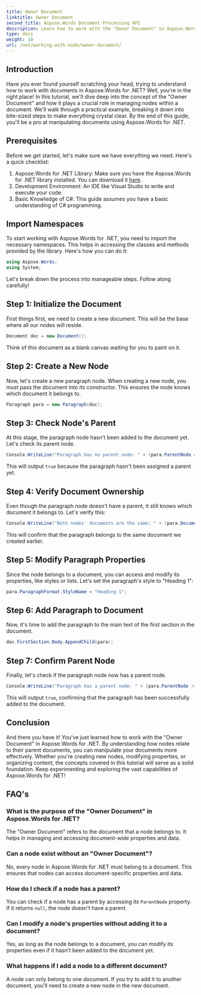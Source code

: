 ```yaml
---
title: Owner Document
linktitle: Owner Document
second_title: Aspose.Words Document Processing API
description: Learn how to work with the "Owner Document" in Aspose.Words for .NET. This step-by-step guide covers creating and manipulating nodes within a document.
type: docs
weight: 10
url: /net/working-with-node/owner-document/
---
```

## Introduction

Have you ever found yourself scratching your head, trying to understand how to work with documents in Aspose.Words for .NET? Well, you're in the right place! In this tutorial, we'll dive deep into the concept of the "Owner Document" and how it plays a crucial role in managing nodes within a document. We'll walk through a practical example, breaking it down into bite-sized steps to make everything crystal clear. By the end of this guide, you'll be a pro at manipulating documents using Aspose.Words for .NET.

## Prerequisites

Before we get started, let's make sure we have everything we need. Here's a quick checklist:

1. Aspose.Words for .NET Library: Make sure you have the Aspose.Words for .NET library installed. You can download it [here](https://releases.aspose.com/words/net/).
2. Development Environment: An IDE like Visual Studio to write and execute your code.
3. Basic Knowledge of C#: This guide assumes you have a basic understanding of C# programming.

## Import Namespaces

To start working with Aspose.Words for .NET, you need to import the necessary namespaces. This helps in accessing the classes and methods provided by the library. Here's how you can do it:

```csharp
using Aspose.Words;
using System;
```

Let's break down the process into manageable steps. Follow along carefully!

## Step 1: Initialize the Document

First things first, we need to create a new document. This will be the base where all our nodes will reside.

```csharp
Document doc = new Document();
```

Think of this document as a blank canvas waiting for you to paint on it.

## Step 2: Create a New Node

Now, let's create a new paragraph node. When creating a new node, you must pass the document into its constructor. This ensures the node knows which document it belongs to.

```csharp
Paragraph para = new Paragraph(doc);
```

## Step 3: Check Node's Parent

At this stage, the paragraph node hasn't been added to the document yet. Let's check its parent node.

```csharp
Console.WriteLine("Paragraph has no parent node: " + (para.ParentNode == null));
```

This will output `true` because the paragraph hasn't been assigned a parent yet.

## Step 4: Verify Document Ownership

Even though the paragraph node doesn't have a parent, it still knows which document it belongs to. Let's verify this:

```csharp
Console.WriteLine("Both nodes' documents are the same: " + (para.Document == doc));
```

This will confirm that the paragraph belongs to the same document we created earlier.

## Step 5: Modify Paragraph Properties

Since the node belongs to a document, you can access and modify its properties, like styles or lists. Let's set the paragraph's style to "Heading 1":

```csharp
para.ParagraphFormat.StyleName = "Heading 1";
```

## Step 6: Add Paragraph to Document

Now, it's time to add the paragraph to the main text of the first section in the document.

```csharp
doc.FirstSection.Body.AppendChild(para);
```

## Step 7: Confirm Parent Node

Finally, let's check if the paragraph node now has a parent node.

```csharp
Console.WriteLine("Paragraph has a parent node: " + (para.ParentNode != null));
```

This will output `true`, confirming that the paragraph has been successfully added to the document.

## Conclusion

And there you have it! You've just learned how to work with the "Owner Document" in Aspose.Words for .NET. By understanding how nodes relate to their parent documents, you can manipulate your documents more effectively. Whether you're creating new nodes, modifying properties, or organizing content, the concepts covered in this tutorial will serve as a solid foundation. Keep experimenting and exploring the vast capabilities of Aspose.Words for .NET!

## FAQ's

### What is the purpose of the "Owner Document" in Aspose.Words for .NET?  
The "Owner Document" refers to the document that a node belongs to. It helps in managing and accessing document-wide properties and data.

### Can a node exist without an "Owner Document"?  
No, every node in Aspose.Words for .NET must belong to a document. This ensures that nodes can access document-specific properties and data.

### How do I check if a node has a parent?  
You can check if a node has a parent by accessing its `ParentNode` property. If it returns `null`, the node doesn't have a parent.

### Can I modify a node's properties without adding it to a document?  
Yes, as long as the node belongs to a document, you can modify its properties even if it hasn't been added to the document yet.

### What happens if I add a node to a different document?  
A node can only belong to one document. If you try to add it to another document, you'll need to create a new node in the new document.
